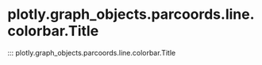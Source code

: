 # plotly.graph_objects.parcoords.line.colorbar.Title

::: plotly.graph_objects.parcoords.line.colorbar.Title
